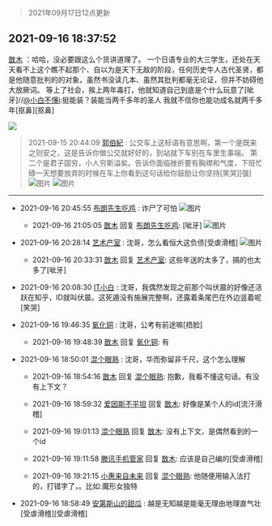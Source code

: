 > 2021年09月17日12点更新
<link rel="stylesheet" href="https://cdn.jsdelivr.net/gh/taotie6/sampleJSON@main/css/photo_show.css">
<meta name="referrer" content="no-referrer" />


 ## 2021-09-16 18:37:52 

 [㪚木](https://www.coolapk.com/feed/30030786?shareKey=YjNjYzkyMDQyZWJjNjE0MzIzZGY~) ：哈哈，没必要跟这么个货讲道理了。
一个日语专业的大三学生，还处在天天看不上这个瞧不起那个、自以为是天下无敌的阶段，任何历史牛人古代圣贤，都是他随意批判的的对象，虽然书没读几本、虽然其批判都毫无论证，但并不妨碍他大放厥词。
等上了社会，挨上两年毒打<!--break-->，他就知道自己到底是个什么玩意了[呲牙]//<a class="feed-link-uname" href="/u/小白不懂i">@小白不懂i</a>:挺能装？装能当两千多年的圣人 我就不信你也能功成名就两千多年[抠鼻][抠鼻] 

<div class="album">
<img class="img-item" src="https://image.coolapk.com/feed/2020/0606/14/1081091_39c516f3_5623_1393@320x180.gif" />
</div>

> 2021-09-15 20:44:09 
> [郭伯紀](https://www.coolapk.com/feed/30010495?shareKey=MzEwOTA4OGEyNjRjNjE0MzIzZGY~) : 公交车上这标语有意思啊，第一个是既来之则安之，这是告诉你做公交就好好的，到站就下车别在车里生事端。 第二个是君子固穷，小人穷斯溢矣。告诉你面临挫折要有胸襟和气度，下班忙碌一天想要放弃的时候在车上你看到这句话给你鼓励让你坚持[笑哭][强] 
![图片](https://image.coolapk.com/feed/2021/0915/20/2859803_7c3e2d57_9846_7251@3325x2494.jpeg)
![图片](https://image.coolapk.com/feed/2021/0915/20/2859803_69bab41e_9846_7253@3325x2494.jpeg)

 ------- 

- 2021-09-16 20:45:55 [布朗先生吃鸡](uid=1553933) : 诈尸了可怕 ![图片](https://image.coolapk.com/feed/2021/0916/20/1553933_6354_995@828x1792.jpg)

    - 2021-09-16 21:05:05 [㪚木](uid=1081091) 回复 [布朗先生吃鸡](uid=1553933): [呲牙] ![图片](https://image.coolapk.com/feed/2021/0916/21/1081091_1fd6be7f_7503_5398@2189x899.png)

- 2021-09-16 20:28:14 [艺术产室](uid=2076564) : 沈哥，怎么看恒大这负债[受虐滑稽] ![图片](https://image.coolapk.com/feed/2021/0916/20/2076564_f53f1825_5293_3839@898x1920.jpeg)

    - 2021-09-16 20:33:31 [㪚木](uid=1081091) 回复 [艺术产室](uid=2076564): 这些年送的太多了，搞的也太多了[呲牙] 

- 2021-09-16 20:08:30 [IT小白](uid=1002886) : 沈哥，我偶然发现之前那个叫伏晨的好像还活跃在知乎，ID就叫伏晨。这死遁没有施展完整啊，还露着条尾巴在外边竖着呢[笑哭] 

- 2021-09-16 19:46:35 [氧化铜](uid=1042951) : 沈哥，公考有前途嘛[捂脸] 

    - 2021-09-16 19:48:39 [㪚木](uid=1081091) 回复 [氧化铜](uid=1042951): 有 

- 2021-09-16 18:50:01 [混个眼熟](uid=3783721) : 沈哥，华而弥留非千尺，这个怎么理解 

    - 2021-09-16 18:54:16 [㪚木](uid=1081091) 回复 [混个眼熟](uid=3783721): 抱歉，我看不懂这句话。有没有上下文？ 

    - 2021-09-16 18:59:32 [爱因斯不平坦](uid=834251) 回复 [㪚木](uid=1081091): 好像是某个人的id[流汗滑稽] 

    - 2021-09-16 19:01:13 [混个眼熟](uid=3783721) 回复 [㪚木](uid=1081091): 没有上下文，是偶然看到的一个id 

    - 2021-09-16 19:11:58 [滕讯手机管家](uid=2610581) 回复 [㪚木](uid=1081091): 应该是自己编的[受虐滑稽] 

    - 2021-09-16 19:21:15 [小惠来自未来](uid=847097) 回复 [混个眼熟](uid=3783721): 他随便用输入法打的，打错字了，。比如:魔形女独特 

- 2021-09-16 18:58:49 [安第斯山的甜瓜](uid=555070) : 越是无知越是能毫无理由地理直气壮[受虐滑稽][受虐滑稽] 

